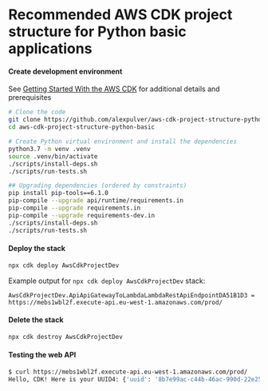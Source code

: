 # Recommended AWS CDK project structure for Python basic applications

#### Create development environment
See [Getting Started With the AWS CDK](https://docs.aws.amazon.com/cdk/latest/guide/getting_started.html)
for additional details and prerequisites

```bash
# Clone the code
git clone https://github.com/alexpulver/aws-cdk-project-structure-python-basic
cd aws-cdk-project-structure-python-basic

# Create Python virtual environment and install the dependencies
python3.7 -m venv .venv
source .venv/bin/activate
./scripts/install-deps.sh
./scripts/run-tests.sh

## Upgrading dependencies (ordered by constraints)
pip install pip-tools==6.1.0
pip-compile --upgrade api/runtime/requirements.in
pip-compile --upgrade requirements.in
pip-compile --upgrade requirements-dev.in
./scripts/install-deps.sh
./scripts/run-tests.sh
```

#### Deploy the stack
```bash
npx cdk deploy AwsCdkProjectDev
```

Example output for `npx cdk deploy AwsCdkProjectDev` stack:

```text
AwsCdkProjectDev.ApiApiGatewayToLambdaLambdaRestApiEndpointDA51B1D3 = https://mebs1wbl2f.execute-api.eu-west-1.amazonaws.com/prod/
```

#### Delete the stack
```bash
npx cdk destroy AwsCdkProjectDev
```

#### Testing the web API
```bash
$ curl https://mebs1wbl2f.execute-api.eu-west-1.amazonaws.com/prod/
Hello, CDK! Here is your UUID4: {'uuid': '8b7e99ac-c44b-46ac-990d-22e253b08be4'}
```